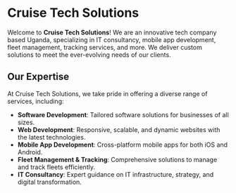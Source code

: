# Cruise Tech Solutions

Welcome to **Cruise Tech Solutions**! We are an innovative tech company based Uganda, specializing in IT consultancy, mobile app development, fleet management, tracking services, and more. We deliver custom solutions to meet the ever-evolving needs of our clients.

## Our Expertise
At Cruise Tech Solutions, we take pride in offering a diverse range of services, including:

- **Software Development**: Tailored software solutions for businesses of all sizes.
- **Web Development**: Responsive, scalable, and dynamic websites with the latest technologies.
- **Mobile App Development**: Cross-platform mobile apps for both iOS and Android.
- **Fleet Management & Tracking**: Comprehensive solutions to manage and track fleets efficiently.
- **IT Consultancy**: Expert guidance on IT infrastructure, strategy, and digital transformation.
